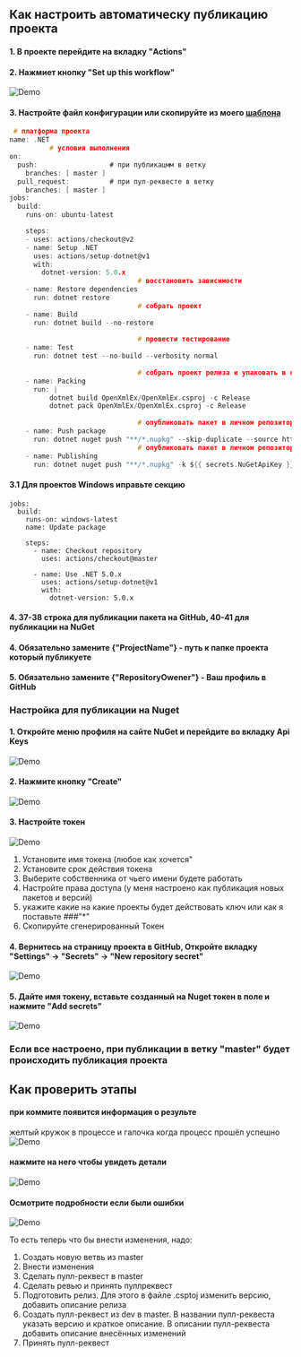 ## Как настроить автоматическу публикацию проекта

#### 1. В проекте перейдите на вкладку "Actions"

#### 2. Нажмиет кнопку "Set up this workflow"
![Demo](https://github.com/Platonenkov/AutoBuild-AutoPublish/blob/main/Source/1.jpg)

#### 3. Настройте файл конфигурации или скопируйте из моего [шаблона](https://github.com/Platonenkov/AutoBuild-AutoPublish/blob/main/dotnet.yml)

```C
 # платформа проекта
name: .NET
          # условия выполнения 
on:
  push:                  # при публикацмм в ветку
    branches: [ master ]
  pull_request:          # при пул-реквесте в ветку
    branches: [ master ]
jobs:
  build:
    runs-on: ubuntu-latest

    steps:
    - uses: actions/checkout@v2
    - name: Setup .NET
      uses: actions/setup-dotnet@v1
      with:
        dotnet-version: 5.0.x
                                # восстановить зависимости
    - name: Restore dependencies 
      run: dotnet restore      
                                # собрать проект      
    - name: Build               
      run: dotnet build --no-restore
      
                                # провести тестирование      
    - name: Test                
      run: dotnet test --no-build --verbosity normal
      
                                # собрать проект релиза и упаковать в пакет      
    - name: Packing
      run: |                    
          dotnet build OpenXmlEx/OpenXmlEx.csproj -c Release
          dotnet pack OpenXmlEx/OpenXmlEx.csproj -c Release
      
                                # опубликовать пакет в личном репозитории GitHub     
    - name: Push package
      run: dotnet nuget push "**/*.nupkg" --skip-duplicate --source https://nuget.pkg.github.com/{"RepositoryOwener"}/index.json -k ${{secrets.GITHUB_TOKEN}}       
                                # опубликовать пакет в личном репозитории NuGet   
    - name: Publishing
      run: dotnet nuget push "**/*.nupkg" -k ${{ secrets.NuGetApiKey }} --skip-duplicate -s https://api.nuget.org/v3/index.json
```

#### 3.1 Для проектов Windows иправьте секцию
```
jobs:
  build:
    runs-on: windows-latest
    name: Update package

    steps:
      - name: Checkout repository
        uses: actions/checkout@master
      
      - name: Use .NET 5.0.x
        uses: actions/setup-dotnet@v1
        with:
          dotnet-version: 5.0.x
```
#### 4. 37-38 строка для публикации пакета на GitHub, 40-41 для публикации на NuGet

#### 4. Обязательно замените {"ProjectName"} - путь к папке проекта который публикуете

#### 5. Обязательно замените {"RepositoryOwener"} - Ваш профиль в GitHub

### Настройка для публикации на Nuget

#### 1. Откройте меню профиля на сайте NuGet и перейдите во вкладку Api Keys
![Demo](https://github.com/Platonenkov/AutoBuild-AutoPublish/blob/main/Source/2.jpg)

#### 2. Нажмите кнопку "Create"
![Demo](https://github.com/Platonenkov/AutoBuild-AutoPublish/blob/main/Source/3.jpg)

#### 3. Настройте токен

![Demo](https://github.com/Platonenkov/AutoBuild-AutoPublish/blob/main/Source/4.jpg)

1) Установите имя токена (любое как хочется"
2) Установите срок действия токена
3) Выберите собственника от чьего имени будете работать
4) Настройте права доступа (у меня настроено как публикация новых пакетов и версий)
5) укажите какие на какие проекты будет действовать ключ или как я поставьте ###"*"
6) Скопируйте сгенерированный Токен

#### 4. Вернитесь на страницу проекта в GitHub, Откройте вкладку "Settings" -> "Secrets" -> "New repository secret" 
![Demo](https://github.com/Platonenkov/AutoBuild-AutoPublish/blob/main/Source/5.jpg)

#### 5. Дайте имя токену, вставьте созданный на Nuget токен в поле и нажмите "Add secrets"
![Demo](https://github.com/Platonenkov/AutoBuild-AutoPublish/blob/main/Source/6.jpg)


### Если все настроено, при публикации в ветку "master" будет происходить публикация проекта

## Как проверить этапы

#### при коммите появится информация о результе

желтый кружок в процессе и галочка когда процесс прошёл успешно
![Demo](https://github.com/Platonenkov/AutoBuild-AutoPublish/blob/main/Source/7.jpg)

#### нажмите на него чтобы увидеть детали
![Demo](https://github.com/Platonenkov/AutoBuild-AutoPublish/blob/main/Source/8.jpg)

#### Осмотрите подробности если были ошибки
![Demo](https://github.com/Platonenkov/AutoBuild-AutoPublish/blob/main/Source/9.jpg)

То есть теперь что бы внести изменения, надо:
1. Создать новую ветвь из master
2. Внести изменения
3. Сделать пулл-реквест в master
4. Сделать ревью и принять пуллреквест
5. Подготовить релиз. Для этого в файле .csptoj изменить версию, добавить описание релиза
6. Создать пулл-реквест из dev в master. В названии пулл-реквеста указать версию и краткое описание. В описании пулл-реквеста добавить описание внесённых изменений
7. Принять пулл-реквест
